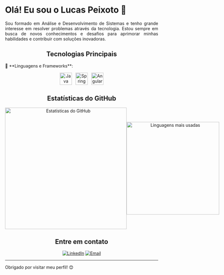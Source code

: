 # Olá! Eu sou o Lucas Peixoto 👋

<div align="center">

<p align="justify">
Sou formado em Análise e Desenvolvimento de Sistemas e tenho grande interesse em resolver problemas através da tecnologia. Estou sempre em busca de novos conhecimentos e desafios para aprimorar minhas habilidades e contribuir com soluções inovadoras.
</p>

## Tecnologias Principais
<p align="justify">
🚀 **Linguagens e Frameworks**:
</p>

<p>
  <img src="https://cdn.jsdelivr.net/gh/devicons/devicon/icons/java/java-original.svg" alt="Java" width="40" height="40" title="Java"/>
  &nbsp;
  <img src="https://cdn.jsdelivr.net/gh/devicons/devicon/icons/spring/spring-original.svg" alt="Spring Boot" width="40" height="40" title="Spring Boot"/>
  &nbsp;
  <img src="https://cdn.jsdelivr.net/gh/devicons/devicon/icons/angularjs/angularjs-original.svg" alt="Angular" width="40" height="40" title="Angular"/>
</p>

## Estatísticas do GitHub
<div style="display: flex; justify-content: space-around; align-items: center;">
    <img src="https://github-readme-stats.vercel.app/api?username=LucasPeixotodeAlmeida&show_icons=true&theme=dracula&count_private=true" alt="Estatísticas do GitHub" style="width: 400px;"/>
    <img src="https://github-readme-stats.vercel.app/api/top-langs/?username=LucasPeixotodeAlmeida&layout=compact&theme=dracula" alt="Linguagens mais usadas" style="width: 305px;"/>
</div>

## Entre em contato
 [![LinkedIn](https://img.shields.io/badge/LinkedIn-0077B5?style=for-the-badge&logo=linkedin&logoColor=white)](https://www.linkedin.com/in/lucas-peixoto-ti/)
 [![Email](https://img.shields.io/badge/Email-D14836?style=for-the-badge&logo=gmail&logoColor=white)](mailto:lucaspeixoto349@gmail.com)


---

<p align="justify">
Obrigado por visitar meu perfil! 😊
</p>

</div>
